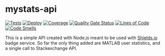 # mystats-api

[![Tests](https://github.com/smamusa/mystats-api/actions/workflows/test.yml/badge.svg?branch=main&event=push)](https://github.com/smamusa/mystats-api/actions/workflows/test.yml)
[![Deploy](https://github.com/smamusa/mystats-api/actions/workflows/deploy.yml/badge.svg?branch=main&event=workflow_run)](https://github.com/smamusa/mystats-api/actions/workflows/deploy.yml)
[![Coverage](https://sonarcloud.io/api/project_badges/measure?project=smamusa_mystats-api&metric=coverage)](https://sonarcloud.io/summary/new_code?id=smamusa_mystats-api)
[![Quality Gate Status](https://sonarcloud.io/api/project_badges/measure?project=smamusa_mystats-api&metric=alert_status)](https://sonarcloud.io/summary/new_code?id=smamusa_mystats-api)
[![Lines of Code](https://sonarcloud.io/api/project_badges/measure?project=smamusa_mystats-api&metric=ncloc)](https://sonarcloud.io/summary/new_code?id=smamusa_mystats-api)
[![Code Smells](https://sonarcloud.io/api/project_badges/measure?project=smamusa_mystats-api&metric=code_smells)](https://sonarcloud.io/summary/new_code?id=smamusa_mystats-api)

This is a simple API created with Node.js meant to be used with [Shields.io](https://shields.io) badge service. So far the only thing added are MATLAB user statistics, and a single call to Stackexchange API.
